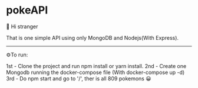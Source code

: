 # pokeAPI
👋 Hi stranger

That is one simple API using only MongoDB and Nodejs(With Express).

-------------------------------------------------------------------
⚙️To run:

1st - Clone the project and run npm install or yarn install.
2nd - Create one Mongodb running the docker-compose file (With docker-compose up -d)
3rd - Do npm start and go to '/', ther is all 809 pokemons 😀
